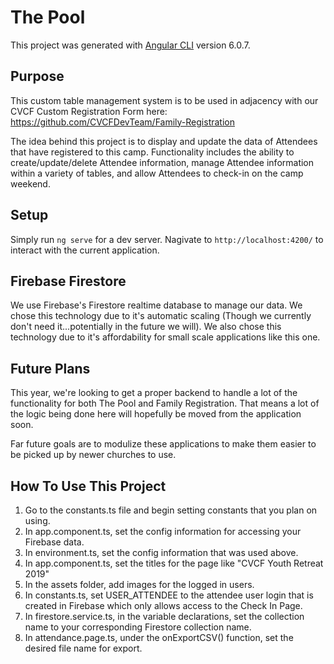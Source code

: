 # The Pool

This project was generated with [Angular CLI](https://github.com/angular/angular-cli) version 6.0.7.

## Purpose

This custom table management system is to be used in adjacency with our CVCF Custom Registration Form here: 
https://github.com/CVCFDevTeam/Family-Registration

The idea behind this project is to display and update the data of Attendees that have registered to this camp.
Functionality includes the ability to create/update/delete Attendee information, manage Attendee information within
a variety of tables, and allow Attendees to check-in on the camp weekend.

## Setup

Simply run `ng serve` for a dev server. Nagivate to `http://localhost:4200/` to interact with the current application.

## Firebase Firestore

We use Firebase's Firestore realtime database to manage our data. We chose this technology due to it's automatic scaling (Though we currently don't need it...potentially in the future we will). We also chose this technology due to it's affordability for small scale applications like this one.

## Future Plans

This year, we're looking to get a proper backend to handle a lot of the functionality for both The Pool and Family Registration. That means a lot of the logic being done here will hopefully be moved from the application soon.

Far future goals are to modulize these applications to make them easier to be picked up by newer churches to use.

## How To Use This Project

1. Go to the constants.ts file and begin setting constants that you plan on using.
2. In app.component.ts, set the config information for accessing your Firebase data.
3. In environment.ts, set the config information that was used above.
4. In app.component.ts, set the titles for the page like "CVCF Youth Retreat 2019"
5. In the assets folder, add images for the logged in users.
6. In constants.ts, set USER_ATTENDEE to the attendee user login that is created in Firebase which only allows access to the Check In Page.
7. In firestore.service.ts, in the variable declarations, set the collection name to your corresponding Firestore collection name.
8. In attendance.page.ts, under the onExportCSV() function, set the desired file name for export.